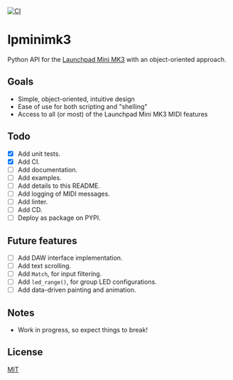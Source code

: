 [![CI](https://github.com/obeezzy/lpminimk3/actions/workflows/main.yml/badge.svg)](https://github.com/obeezzy/lpminimk3/actions/workflows/main.yml)

# lpminimk3
Python API for the [Launchpad Mini MK3](https://novationmusic.com/en/launch/launchpad-mini) with an object-oriented approach.

## Goals
* Simple, object-oriented, intuitive design
* Ease of use for both scripting and "shelling"
* Access to all (or most) of the Launchpad Mini MK3 MIDI features

## Todo
- [x] Add unit tests.
- [x] Add CI.
- [ ] Add documentation.
- [ ] Add examples.
- [ ] Add details to this README.
- [ ] Add logging of MIDI messages.
- [ ] Add linter.
- [ ] Add CD.
- [ ] Deploy as package on PYPI.

## Future features
- [ ] Add DAW interface implementation.
- [ ] Add text scrolling.
- [ ] Add `Match`, for input filtering.
- [ ] Add `led_range()`, for group LED configurations.
- [ ] Add data-driven painting and animation.

## Notes
* Work in progress, so expect things to break!

## License
[MIT](https://choosealicense.com/licenses/mit/)
